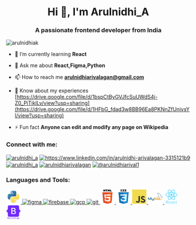 <h1 align="center">Hi 👋, I'm Arulnidhi_A</h1>
<h3 align="center">A passionate frontend developer from India</h3>

<p align="left"> <img src="https://komarev.com/ghpvc/?username=arulnidhiak&label=Profile%20views&color=0e75b6&style=flat" alt="arulnidhiak" /> </p>

- 🌱 I’m currently learning **React**

- 💬 Ask me about **React,Figma,Python**

- 📫 How to reach me **arulnidhiarivalagan@gmail.com**

- 📄 Know about my experiences [https://drive.google.com/file/d/1bspCtByGVJfcSuUWdS4j-Z0_PiTiklLv/view?usp=sharing](https://drive.google.com/file/d/1HFbG_fdad3w8BB96Ea8PKNnZfUnivsYl/view?usp=sharing)

- ⚡ Fun fact **Anyone can edit and modify any page on Wikipedia**

<h3 align="left">Connect with me:</h3>
<p align="left">
<a href="https://twitter.com/arulnidhi_a" target="blank"><img align="center" src="https://raw.githubusercontent.com/rahuldkjain/github-profile-readme-generator/master/src/images/icons/Social/twitter.svg" alt="arulnidhi_a" height="30" width="40" /></a>
<a href="https://linkedin.com/in/https://www.linkedin.com/in/arulnidhi-arivalagan-3315121b9" target="blank"><img align="center" src="https://raw.githubusercontent.com/rahuldkjain/github-profile-readme-generator/master/src/images/icons/Social/linked-in-alt.svg" alt="https://www.linkedin.com/in/arulnidhi-arivalagan-3315121b9" height="30" width="40" /></a>
<a href="https://instagram.com/arulnidhi_a" target="blank"><img align="center" src="https://raw.githubusercontent.com/rahuldkjain/github-profile-readme-generator/master/src/images/icons/Social/instagram.svg" alt="arulnidhi_a" height="30" width="40" /></a>
<a href="https://www.youtube.com/c/arulnidhiarivalagan" target="blank"><img align="center" src="https://raw.githubusercontent.com/rahuldkjain/github-profile-readme-generator/master/src/images/icons/Social/youtube.svg" alt="arulnidhiarivalagan" height="30" width="40" /></a>
<a href="https://www.hackerrank.com/@arulnidhiarival1" target="blank"><img align="center" src="https://raw.githubusercontent.com/rahuldkjain/github-profile-readme-generator/master/src/images/icons/Social/hackerrank.svg" alt="@arulnidhiarival1" height="30" width="40" /></a>
</p>

<h3 align="left">Languages and Tools:</h3>
<p align="left"><a href="https://www.w3schools.com/cpp/" target="_blank" rel="noreferrer"> 
<a href="https://www.python.org" target="_blank" rel="noreferrer"> <img src="https://raw.githubusercontent.com/devicons/devicon/master/icons/python/python-original.svg" alt="python" width="40" height="40"/> </a><a href="https://www.figma.com/" target="_blank" rel="noreferrer"> <img src="https://www.vectorlogo.zone/logos/figma/figma-icon.svg" alt="figma" width="40" height="40"/> </a> <a href="https://firebase.google.com/" target="_blank" rel="noreferrer"> <img src="https://www.vectorlogo.zone/logos/firebase/firebase-icon.svg" alt="firebase" width="40" height="40"/> </a> <a href="https://cloud.google.com" target="_blank" rel="noreferrer"> <img src="https://www.vectorlogo.zone/logos/google_cloud/google_cloud-icon.svg" alt="gcp" width="40" height="40"/> </a> <a href="https://git-scm.com/" target="_blank" rel="noreferrer"> <img src="https://www.vectorlogo.zone/logos/git-scm/git-scm-icon.svg" alt="git" width="40" height="40"/> </a> <a href="https://www.w3.org/html/" target="_blank" rel="noreferrer"> <img src="https://raw.githubusercontent.com/devicons/devicon/master/icons/html5/html5-original-wordmark.svg" alt="html5" width="40" height="40"/> </a><a href="https://www.w3schools.com/css/" target="_blank" rel="noreferrer"> <img src="https://raw.githubusercontent.com/devicons/devicon/master/icons/css3/css3-original-wordmark.svg" alt="css3" width="40" height="40"/> </a><a href="https://developer.mozilla.org/en-US/docs/Web/JavaScript" target="_blank" rel="noreferrer"> <img src="https://raw.githubusercontent.com/devicons/devicon/master/icons/javascript/javascript-original.svg" alt="javascript" width="40" height="40"/> </a> <a href="https://kubernetes.io" target="_blank" rel="noreferrer">  <a href="https://www.mysql.com/" target="_blank" rel="noreferrer"> <img src="https://raw.githubusercontent.com/devicons/devicon/master/icons/mysql/mysql-original-wordmark.svg" alt="mysql" width="40" height="40"/> </a><a href="https://reactjs.org/" target="_blank" rel="noreferrer"> <img src="https://raw.githubusercontent.com/devicons/devicon/master/icons/react/react-original-wordmark.svg" alt="react" width="40" height="40"/> </a> <a href="https://reactnative.dev/" target="_blank" rel="noreferrer"><a href="https://getbootstrap.com" target="_blank" rel="noreferrer"> <img src="https://raw.githubusercontent.com/devicons/devicon/master/icons/bootstrap/bootstrap-plain-wordmark.svg" alt="bootstrap" width="40" height="40"/> </a></a> </p>
